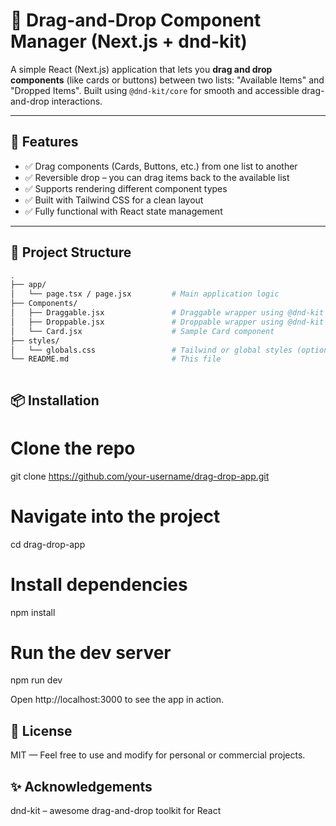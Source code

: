 # 🧩 Drag-and-Drop Component Manager (Next.js + dnd-kit)

A simple React (Next.js) application that lets you **drag and drop components** (like cards or buttons) between two lists: "Available Items" and "Dropped Items". Built using `@dnd-kit/core` for smooth and accessible drag-and-drop interactions.

---

## 🚀 Features

- ✅ Drag components (Cards, Buttons, etc.) from one list to another
- ✅ Reversible drop – you can drag items back to the available list
- ✅ Supports rendering different component types
- ✅ Built with Tailwind CSS for a clean layout
- ✅ Fully functional with React state management

---

## 📁 Project Structure

```bash
.
├── app/
│   └── page.tsx / page.jsx         # Main application logic
├── Components/
│   ├── Draggable.jsx               # Draggable wrapper using @dnd-kit
│   ├── Droppable.jsx               # Droppable wrapper using @dnd-kit
│   └── Card.jsx                    # Sample Card component
├── styles/
│   └── globals.css                 # Tailwind or global styles (optional)
└── README.md                       # This file



```

## 📦 Installation

# Clone the repo

git clone https://github.com/your-username/drag-drop-app.git

# Navigate into the project

cd drag-drop-app

# Install dependencies

npm install

# Run the dev server

npm run dev

Open http://localhost:3000 to see the app in action.

## 📄 License

MIT — Feel free to use and modify for personal or commercial projects.

## ✨ Acknowledgements

dnd-kit – awesome drag-and-drop toolkit for React
